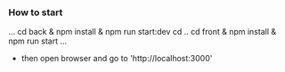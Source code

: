 ### How to start

...
cd back & npm install & npm run start:dev
cd ..
cd front & npm install & npm run start
...

- then open browser and go to 'http://localhost:3000'
